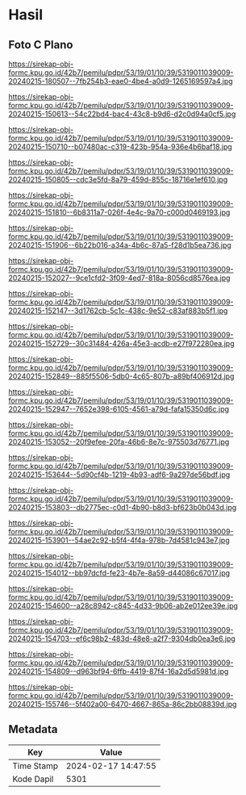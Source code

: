 # Hasil

## Foto C Plano

https://sirekap-obj-formc.kpu.go.id/42b7/pemilu/pdpr/53/19/01/10/39/5319011039009-20240215-180507--7fb254b3-eae0-4be4-a0d9-1265169597a4.jpg

https://sirekap-obj-formc.kpu.go.id/42b7/pemilu/pdpr/53/19/01/10/39/5319011039009-20240215-150613--54c22bd4-bac4-43c8-b9d6-d2c0d94a0cf5.jpg

https://sirekap-obj-formc.kpu.go.id/42b7/pemilu/pdpr/53/19/01/10/39/5319011039009-20240215-150710--b07480ac-c319-423b-954a-936e4b6baf18.jpg

https://sirekap-obj-formc.kpu.go.id/42b7/pemilu/pdpr/53/19/01/10/39/5319011039009-20240215-150805--cdc3e5fd-8a79-459d-855c-18716e1ef610.jpg

https://sirekap-obj-formc.kpu.go.id/42b7/pemilu/pdpr/53/19/01/10/39/5319011039009-20240215-151810--6b8311a7-026f-4e4c-9a70-c000d0469193.jpg

https://sirekap-obj-formc.kpu.go.id/42b7/pemilu/pdpr/53/19/01/10/39/5319011039009-20240215-151906--6b22b016-a34a-4b6c-87a5-f28d1b5ea736.jpg

https://sirekap-obj-formc.kpu.go.id/42b7/pemilu/pdpr/53/19/01/10/39/5319011039009-20240215-152027--9ce1cfd2-3f09-4ed7-818a-8056cd8576ea.jpg

https://sirekap-obj-formc.kpu.go.id/42b7/pemilu/pdpr/53/19/01/10/39/5319011039009-20240215-152147--3d1762cb-5c1c-438c-9e52-c83af883b5f1.jpg

https://sirekap-obj-formc.kpu.go.id/42b7/pemilu/pdpr/53/19/01/10/39/5319011039009-20240215-152729--30c31484-426a-45e3-acdb-e27f972280ea.jpg

https://sirekap-obj-formc.kpu.go.id/42b7/pemilu/pdpr/53/19/01/10/39/5319011039009-20240215-152849--885f5506-5db0-4c65-807b-a89bf406912d.jpg

https://sirekap-obj-formc.kpu.go.id/42b7/pemilu/pdpr/53/19/01/10/39/5319011039009-20240215-152947--7652e398-6105-4561-a79d-fafa15350d6c.jpg

https://sirekap-obj-formc.kpu.go.id/42b7/pemilu/pdpr/53/19/01/10/39/5319011039009-20240215-153052--20f9efee-20fa-46b6-8e7c-975503d76771.jpg

https://sirekap-obj-formc.kpu.go.id/42b7/pemilu/pdpr/53/19/01/10/39/5319011039009-20240215-153644--5d90cf4b-1219-4b93-adf6-9a297de56bdf.jpg

https://sirekap-obj-formc.kpu.go.id/42b7/pemilu/pdpr/53/19/01/10/39/5319011039009-20240215-153803--db2775ec-c0d1-4b90-b8d3-bf623b0b043d.jpg

https://sirekap-obj-formc.kpu.go.id/42b7/pemilu/pdpr/53/19/01/10/39/5319011039009-20240215-153901--54ae2c92-b5f4-4f4a-978b-7d4581c943e7.jpg

https://sirekap-obj-formc.kpu.go.id/42b7/pemilu/pdpr/53/19/01/10/39/5319011039009-20240215-154012--bb97dcfd-fe23-4b7e-8a59-d44086c67017.jpg

https://sirekap-obj-formc.kpu.go.id/42b7/pemilu/pdpr/53/19/01/10/39/5319011039009-20240215-154600--a28c8942-c845-4d33-9b06-ab2e012ee39e.jpg

https://sirekap-obj-formc.kpu.go.id/42b7/pemilu/pdpr/53/19/01/10/39/5319011039009-20240215-154703--ef6c98b2-483d-48e8-a2f7-9304db0ea3e6.jpg

https://sirekap-obj-formc.kpu.go.id/42b7/pemilu/pdpr/53/19/01/10/39/5319011039009-20240215-154809--d963bf94-6ffb-4419-87f4-16a2d5d5981d.jpg

https://sirekap-obj-formc.kpu.go.id/42b7/pemilu/pdpr/53/19/01/10/39/5319011039009-20240215-155746--5f402a00-6470-4667-865a-86c2bb08839d.jpg


## Metadata

| Key        | Value               |
| ---------- | ------------------- |
| Time Stamp | 2024-02-17 14:47:55 |
| Kode Dapil | 5301                |




